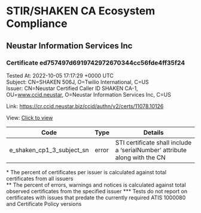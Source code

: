 # STIR/SHAKEN CA Ecosystem Compliance
## Neustar Information Services Inc

### Certificate ed757497d6919742972670344cc56fde4ff35f24
Tested At: 2022-10-05 17:17:29 +0000 UTC\
Subject: CN=SHAKEN 506J, O=Twilio International, C=US\
Issuer: CN=Neustar Certified Caller ID SHAKEN CA-1, OU=www.ccid.neustar, O=Neustar Information Services Inc, C=US

Link: https://cr.ccid.neustar.biz/ccid/authn/v2/certs/11078.10126

View: [Click to view](https://understandingwebpki.com/?cert=MIIDBTCCAqugAwIBAgIUQrclyQ%2FvA%2FmnteKbMxSELqbAvNQwCgYIKoZIzj0EAwIwgYUxCzAJBgNVBAYTAlVTMSkwJwYDVQQKDCBOZXVzdGFyIEluZm9ybWF0aW9uIFNlcnZpY2VzIEluYzEZMBcGA1UECwwQd3d3LmNjaWQubmV1c3RhcjEwMC4GA1UEAwwnTmV1c3RhciBDZXJ0aWZpZWQgQ2FsbGVyIElEIFNIQUtFTiBDQS0xMB4XDTIyMDExMTIxMzE0NFoXDTIzMDExMTIxMzE0NFowQjELMAkGA1UEBhMCVVMxHTAbBgNVBAoMFFR3aWxpbyBJbnRlcm5hdGlvbmFsMRQwEgYDVQQDDAtTSEFLRU4gNTA2SjBZMBMGByqGSM49AgEGCCqGSM49AwEHA0IABA32hWF656C8sOMlkYV5R6aCKLTYMjShLIA3dpkzZnXWIDMGDjVVS56o%2BUMz3r1BpsZlAQN3DoZP58H1wfO8pnajggE5MIIBNTAWBggrBgEFBQcBGgQKMAigBhYENTA2SjAMBgNVHRMBAf8EAjAAMB8GA1UdIwQYMBaAFK%2FRyMLuckyD%2FD%2FtGadtHZCyB%2FA6MFsGCCsGAQUFBwEBBE8wTTBLBggrBgEFBQcwAoY%2FaHR0cDovL2NhY2VydHMtdXMuY2NpZC5uZXVzdGFyL05ldXN0YXJDZXJ0aWZpZWRDYWxsZXJJZENBMS5jcnQgMBcGA1UdIAQQMA4wDAYKYIZIAYb%2FCQEBATBHBgNVHR8EQDA%2BMDygOqA4hjZodHRwczovL2F1dGhlbnRpY2F0ZS1hcGkuaWNvbmVjdGl2LmNvbS9kb3dubG9hZC92MS9jcmwwHQYDVR0OBBYEFLCOB861kwYqaH7U1jQ4JFG3zhlWMA4GA1UdDwEB%2FwQEAwIHgDAKBggqhkjOPQQDAgNIADBFAiB6vjpTmqioxGesvixucPlkoaZOQOxJFt2nl1oqeWojewIhAKU%2FsklN4beSJHt1jA0T13lamBos8Vcj7qISf5PwiiSK)


| Code | Type | Details |
|------|------|---------|
| e_shaken_cp1_3_subject_sn | error | STI certificate shall include a ‘serialNumber’ attribute along with the CN |

\* The percent of certificates per issuer is calculated against total certificates from all issuers\
\*\* The percent of errors, warnings and notices is calculated against total observed certificates from the specified issuer
\*\*\* Tests do not report on certificates with issues that predate the currently required ATIS 1000080 and Certificate Policy versions
